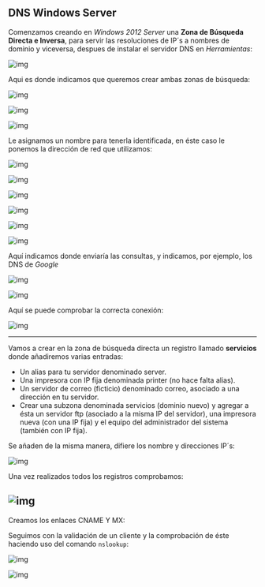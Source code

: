 ## DNS Windows   Server ##

Comenzamos creando en *Windows 2012 Server* una **Zona de Búsqueda Directa e Inversa**, para servir las resoluciones de IP´s a nombres de dominio y viceversa, despues de instalar el servidor DNS en *Herramientas*:

![img](./images/1.png)

Aqui es donde indicamos que queremos crear ambas zonas de búsqueda:

![img](./images/2.png)

![img](./images/3.png)

![img](./images/5.png)

Le asignamos un nombre para tenerla identificada, en éste caso le ponemos la dirección de red que utilizamos:

![img](./images/7.png)

![img](./images/8.png)

![img](./images/9.png)

![img](./images/10.png)

![img](./images/12.png)

![img](./images/13.png)

Aquí indicamos donde enviaría las consultas, y indicamos, por ejemplo, los DNS de *Google*

![img](./images/14.png)

![img](./images/15.png)

Aquí se puede comprobar la correcta conexión:

![img](./images/comprobacion_dns_cache_y_maestro.png)

----

Vamos a crear en la zona de búsqueda directa un registro llamado **servicios** donde añadiremos varias entradas:

* Un alias para tu servidor denominado server.
* Una impresora con IP fija denominada printer (no hace falta alias).
* Un servidor de correo (ficticio) denominado correo, asociado a una dirección en tu servidor.
* Crear una subzona denominada servicios (dominio nuevo) y agregar a ésta un servidor ftp (asociado a la misma IP del servidor), una impresora nueva (con una IP fija) y el equipo del administrador del sistema (también con IP fija).

Se añaden de la misma manera, difiere los nombre y direcciones IP´s:

![img](./images/5_zona_servicios.png)

Una vez realizados todos los registros comprobamos:

![img](./images/7comprobacionservicios.png)
-----

Creamos los enlaces CNAME Y MX:

Seguimos con la validación de un cliente y la comprobación de éste haciendo uso del comando `nslookup`:

![img](./images/99.png)

![img](./images/9_comprobacion.png)
